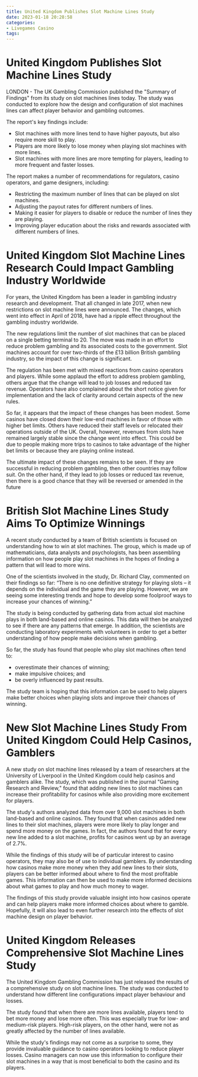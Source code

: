 ```yaml
---
title: United Kingdom Publishes Slot Machine Lines Study 
date: 2023-01-18 20:28:58
categories:
- Livegames Casino
tags:
---
```



#  United Kingdom Publishes Slot Machine Lines Study 

LONDON - The UK Gambling Commission published the "Summary of Findings" from its study on slot machines lines today. The study was conducted to explore how the design and configuration of slot machines lines can affect player behavior and gambling outcomes.

The report's key findings include:
- Slot machines with more lines tend to have higher payouts, but also require more skill to play.
- Players are more likely to lose money when playing slot machines with more lines.
- Slot machines with more lines are more tempting for players, leading to more frequent and faster losses.

The report makes a number of recommendations for regulators, casino operators, and game designers, including:
- Restricting the maximum number of lines that can be played on slot machines.
- Adjusting the payout rates for different numbers of lines.
- Making it easier for players to disable or reduce the number of lines they are playing.
- Improving player education about the risks and rewards associated with different numbers of lines.

#  United Kingdom Slot Machine Lines Research Could Impact Gambling Industry Worldwide 

For years, the United Kingdom has been a leader in gambling industry research and development. That all changed in late 2017, when new restrictions on slot machine lines were announced. The changes, which went into effect in April of 2018, have had a ripple effect throughout the gambling industry worldwide.

The new regulations limit the number of slot machines that can be placed on a single betting terminal to 20. The move was made in an effort to reduce problem gambling and its associated costs to the government. Slot machines account for over two-thirds of the £13 billion British gambling industry, so the impact of this change is significant.

The regulation has been met with mixed reactions from casino operators and players. While some applaud the effort to address problem gambling, others argue that the change will lead to job losses and reduced tax revenue. Operators have also complained about the short notice given for implementation and the lack of clarity around certain aspects of the new rules.

So far, it appears that the impact of these changes has been modest. Some casinos have closed down their low-end machines in favor of those with higher bet limits. Others have reduced their staff levels or relocated their operations outside of the UK. Overall, however, revenues from slots have remained largely stable since the change went into effect. This could be due to people making more trips to casinos to take advantage of the higher bet limits or because they are playing online instead.

The ultimate impact of these changes remains to be seen. If they are successful in reducing problem gambling, then other countries may follow suit. On the other hand, if they lead to job losses or reduced tax revenue, then there is a good chance that they will be reversed or amended in the future

#  British Slot Machine Lines Study Aims To Optimize Winnings 

A recent study conducted by a team of British scientists is focused on understanding how to win at slot machines. The group, which is made up of mathematicians, data analysts and psychologists, has been assembling information on how people play slot machines in the hopes of finding a pattern that will lead to more wins. 

One of the scientists involved in the study, Dr. Richard Clay, commented on their findings so far: “There is no one definitive strategy for playing slots – it depends on the individual and the game they are playing. However, we are seeing some interesting trends and hope to develop some foolproof ways to increase your chances of winning.” 

The study is being conducted by gathering data from actual slot machine plays in both land-based and online casinos. This data will then be analyzed to see if there are any patterns that emerge. In addition, the scientists are conducting laboratory experiments with volunteers in order to get a better understanding of how people make decisions when gambling. 

So far, the study has found that people who play slot machines often tend to: 

- overestimate their chances of winning;
- make impulsive choices; and
- be overly influenced by past results.

The study team is hoping that this information can be used to help players make better choices when playing slots and improve their chances of winning.

#  New Slot Machine Lines Study From United Kingdom Could Help Casinos, Gamblers 

A new study on slot machine lines released by a team of researchers at the University of Liverpool in the United Kingdom could help casinos and gamblers alike. The study, which was published in the journal "Gaming Research and Review," found that adding new lines to slot machines can increase their profitability for casinos while also providing more excitement for players.

The study's authors analyzed data from over 9,000 slot machines in both land-based and online casinos. They found that when casinos added new lines to their slot machines, players were more likely to play longer and spend more money on the games. In fact, the authors found that for every new line added to a slot machine, profits for casinos went up by an average of 2.7%.

While the findings of this study will be of particular interest to casino operators, they may also be of use to individual gamblers. By understanding how casinos make more money when they add new lines to their slots, players can be better informed about where to find the most profitable games. This information can then be used to make more informed decisions about what games to play and how much money to wager.

The findings of this study provide valuable insight into how casinos operate and can help players make more informed choices about where to gamble. Hopefully, it will also lead to even further research into the effects of slot machine design on player behavior.

#  United Kingdom Releases Comprehensive Slot Machine Lines Study

The United Kingdom Gambling Commission has just released the results of a comprehensive study on slot machine lines. The study was conducted to understand how different line configurations impact player behaviour and losses.

The study found that when there are more lines available, players tend to bet more money and lose more often. This was especially true for low- and medium-risk players. High-risk players, on the other hand, were not as greatly affected by the number of lines available.

While the study's findings may not come as a surprise to some, they provide invaluable guidance to casino operators looking to reduce player losses. Casino managers can now use this information to configure their slot machines in a way that is most beneficial to both the casino and its players.
